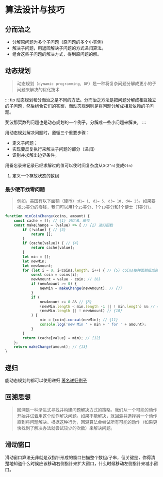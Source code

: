 # 算法设计与技巧
## 分而治之
- 分解原问题为多个子问题（原问题的多个小实例）
- 解决子问题，用返回解决子问题的方式递归算法。
- 组合这些子问题的解决方式，得到原问题的解。

## 动态规划
> 动态规划（`dynamic programming, DP`）是一种将复杂问题分解成更小的子问题来解决的优化技术

::: tip
动态规划和分而治之是不同的方法。分而治之方法是把问题分解成相互独立的子问题，然后组合它们的答案，而动态规划则是将问题分解成相互依赖的子问题。

斐波那契数列问题也是动态规划的一个例子，分解成一些小问题来解决。
:::

用动态规划解决问题时，遵循三个重要步骤：
- 定义子问题；
- 实现要反复执行来解决子问题的部分（递归）
- 识别并求解出边界条件。

用备忘录来记录已经求解过的值可以使时间复杂度从`O(2^n)`变成`O(n)`

1. 定义一个存放状态的数组

### 最少硬币找零问题
>例如，美国有以下面额（硬币）:`d1= 1, d2= 5, d3= 10, d4= 25`。如果要找`36`美分的零钱，我们可以用1个`25`美分、1个`10`美分和1个便士（1美分）。

```js
function minCoinChange(coins, amount) {
    const cache = []; // {1} 记忆法，缓存
    const makeChange = (value) => { // {2} 递归函数
        if (!value) { // {3}
            return [];
        }
        if (cache[value]) { // {4}
            return cache[value];
        }
        let min = [];
        let newMin;
        let newAmount;
        for (let i = 0; i<coins.length; i++) { // {5} coins每种面额组成的数组
            const coin = coins[i];
            newAmount = value - coin; // {6}
            if (newAmount >= 0) {
                newMin = makeChange(newAmount); // {7}
            }
            if (
                newAmount >= 0 && // {8}
                (newMin.length < min.length -1 || ! min.length) && // {9}
                (newMin.length || ! newAmount) // {10}
            ) {
                min = [coin].concat(newMin); // {11}
                console.log('new Min ' + min + ' for ' + amount);
            }
        }
        return (cache[value] = min); // {12}
    };
    return makeChange(amount); // {13}
}
```

## 递归
能动态规划的都可以使用递归
[著名递归例子](/algorithm/AlgorithmicThinking/Recursion/斐波那契数列.html)

## 回溯思想
> 回溯是一种渐进式寻找并构建问题解决方式的策略。我们从一个可能的动作开始并试着用这个动作解决问题。如果不能解决，就回溯并选择另一个动作直到将问题解决。根据这种行为，回溯算法会尝试所有可能的动作（如果更快找到了解决办法就尝试较少的次数）来解决问题。

## 滑动窗口
滑动窗口算法无非就是双指针形成的窗口扫描整个数组/子串，但关键是，你得清楚地知道什么时候应该移动右侧指针来扩大窗口，什么时候移动左侧指针来减小窗口。

